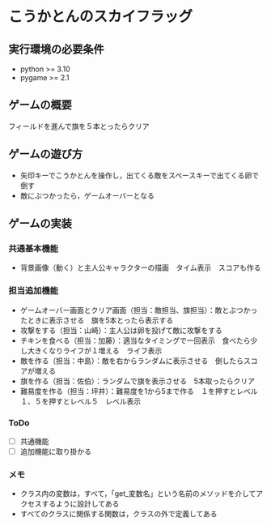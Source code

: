 # こうかとんのスカイフラッグ

## 実行環境の必要条件
* python >= 3.10
* pygame >= 2.1

## ゲームの概要
フィールドを進んで旗を５本とったらクリア

## ゲームの遊び方
* 矢印キーでこうかとんを操作し，出てくる敵をスペースキーで出てくる卵で倒す
* 敵にぶつかったら，ゲームオーバーとなる

## ゲームの実装
### 共通基本機能
* 背景画像（動く）と主人公キャラクターの描画　タイム表示　スコアも作る

### 担当追加機能
* ゲームオーバー画面とクリア画面（担当：敵担当、旗担当）：敵とぶつかったときに表示させる　旗を5本とったら表示する
* 攻撃をする（担当：山崎）：主人公は卵を投げて敵に攻撃をする
* チキンを食べる（担当：加藤）：適当なタイミングで一回表示　食べたら少し大きくなりライフが１増える　ライフ表示
* 敵を作る（担当：中島）：敵を右からランダムに表示させる　倒したらスコアが増える
* 旗を作る（担当：佐伯）：ランダムで旗を表示させる　5本取ったらクリア
* 難易度を作る（担当：坪井）：難易度を1から5まで作る　１を押すとレベル１、５を押すとレベル５　レベル表示

### ToDo
- [ ] 共通機能
- [ ] 追加機能に取り掛かる

### メモ
* クラス内の変数は，すべて，「get_変数名」という名前のメソッドを介してアクセスするように設計してある
* すべてのクラスに関係する関数は，クラスの外で定義してある
